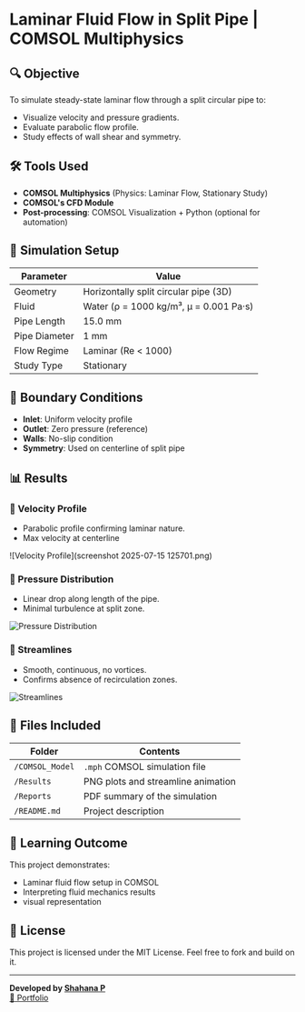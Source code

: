 # Laminar Fluid Flow in Split Pipe  | COMSOL Multiphysics

## 🔍 Objective

To simulate steady-state laminar flow through a split circular pipe to:
- Visualize velocity and pressure gradients.
- Evaluate parabolic flow profile.
- Study effects of wall shear and symmetry.

## 🛠️ Tools Used
- **COMSOL Multiphysics** (Physics: Laminar Flow, Stationary Study)
- **COMSOL's CFD Module**
- **Post-processing**: COMSOL Visualization + Python (optional for automation)

## 🧪 Simulation Setup

| Parameter         | Value                  |
|------------------|------------------------|
| Geometry          | Horizontally split circular pipe (3D) |
| Fluid             | Water (ρ = 1000 kg/m³, μ = 0.001 Pa·s) |
| Pipe Length       | 15.0 mm                  |
| Pipe Diameter     | 1 mm                 |
| Flow Regime       | Laminar (Re < 1000)    |
| Study Type        | Stationary             |

## 🔄 Boundary Conditions

- **Inlet**: Uniform velocity profile
- **Outlet**: Zero pressure (reference)
- **Walls**: No-slip condition
- **Symmetry**: Used on centerline of split pipe

## 📊 Results

### 🔹 Velocity Profile
- Parabolic profile confirming laminar nature.
- Max velocity at centerline

![Velocity Profile](screenshot 2025-07-15 125701.png)

### 🔹 Pressure Distribution
- Linear drop along length of the pipe.
- Minimal turbulence at split zone.

![Pressure Distribution](pressure_distribution.png)

### 🔹 Streamlines
- Smooth, continuous, no vortices.
- Confirms absence of recirculation zones.

![Streamlines](Results/streamlines_video.gif)

## 📎 Files Included

| Folder           | Contents |
|------------------|----------|
| `/COMSOL_Model`  | `.mph` COMSOL simulation file |
| `/Results`       | PNG plots and streamline animation |
| `/Reports`       | PDF summary of the simulation |
| `/README.md`     | Project description |

## 📌 Learning Outcome

This project demonstrates:
- Laminar fluid flow setup in COMSOL
- Interpreting fluid mechanics results
- visual representation

## 📄 License

This project is licensed under the MIT License. Feel free to fork and build on it.

---

**Developed by [Shahana P](https://github.com/the-frozen-light)**  
[🔗 Portfolio](https://motokid181.wixsite.com/shahana-portfolio)

